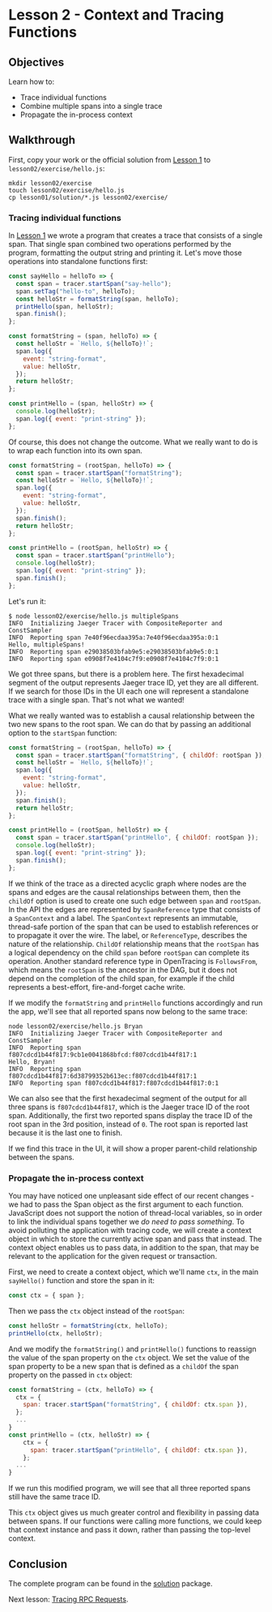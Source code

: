 # Lesson 2 - Context and Tracing Functions

## Objectives

Learn how to:

* Trace individual functions
* Combine multiple spans into a single trace
* Propagate the in-process context

## Walkthrough

First, copy your work or the official solution from [Lesson 1](../lesson01) to `lesson02/exercise/hello.js`:

```
mkdir lesson02/exercise
touch lesson02/exercise/hello.js
cp lesson01/solution/*.js lesson02/exercise/
```

### Tracing individual functions

In [Lesson 1](../lesson01) we wrote a program that creates a trace that consists of a single span.
That single span combined two operations performed by the program, formatting the output string
and printing it. Let's move those operations into standalone functions first:

```javascript
const sayHello = helloTo => {
  const span = tracer.startSpan("say-hello");
  span.setTag("hello-to", helloTo);
  const helloStr = formatString(span, helloTo);
  printHello(span, helloStr);
  span.finish();
};

const formatString = (span, helloTo) => {
  const helloStr = `Hello, ${helloTo}!`;
  span.log({
    event: "string-format",
    value: helloStr,
  });
  return helloStr;
};

const printHello = (span, helloStr) => {
  console.log(helloStr);
  span.log({ event: "print-string" });
};
```

Of course, this does not change the outcome. What we really want to do is to wrap each function into its own span.

```javascript
const formatString = (rootSpan, helloTo) => {
  const span = tracer.startSpan("formatString");
  const helloStr = `Hello, ${helloTo}!`;
  span.log({
    event: "string-format",
    value: helloStr,
  });
  span.finish();
  return helloStr;
};

const printHello = (rootSpan, helloStr) => {
  const span = tracer.startSpan("printHello");
  console.log(helloStr);
  span.log({ event: "print-string" });
  span.finish();
};
```

Let's run it:

```
$ node lesson02/exercise/hello.js multipleSpans
INFO  Initializing Jaeger Tracer with CompositeReporter and ConstSampler
INFO  Reporting span 7e40f96ecdaa395a:7e40f96ecdaa395a:0:1
Hello, multipleSpans!
INFO  Reporting span e29038503bfab9e5:e29038503bfab9e5:0:1
INFO  Reporting span e0908f7e4104c7f9:e0908f7e4104c7f9:0:1
```

We got three spans, but there is a problem here. The first hexadecimal segment of the output represents Jaeger trace ID, yet they are all different. If we search for those IDs in the UI each one will represent a standalone trace with a single span. That's not what we wanted!

What we really wanted was to establish a causal relationship between the two new spans to the root span. We can do that by passing an additional option to the `startSpan` function:

```javascript
const formatString = (rootSpan, helloTo) => {
  const span = tracer.startSpan("formatString", { childOf: rootSpan });
  const helloStr = `Hello, ${helloTo}!`;
  span.log({
    event: "string-format",
    value: helloStr,
  });
  span.finish();
  return helloStr;
};

const printHello = (rootSpan, helloStr) => {
  const span = tracer.startSpan("printHello", { childOf: rootSpan });
  console.log(helloStr);
  span.log({ event: "print-string" });
  span.finish();
};
```

If we think of the trace as a directed acyclic graph where nodes are the spans and edges are the causal relationships between them, then the `childOf` option is used to create one such edge between `span` and `rootSpan`. In the API the edges are represented by `SpanReference` type that consists of a `SpanContext` and a label. The `SpanContext` represents an immutable, thread-safe portion of the span that can be used to establish references or to propagate it over the wire. The label, or `ReferenceType`, describes the nature of the relationship. `ChildOf` relationship means that the `rootSpan` has a logical dependency on the child `span` before `rootSpan` can complete its operation. Another standard reference type in OpenTracing is `FollowsFrom`, which means the `rootSpan` is the ancestor in the DAG, but it does not depend on the completion of the child span, for example if the child represents a best-effort, fire-and-forget cache write.

If we modify the `formatString` and `printHello` functions accordingly and run the app, we'll see that all reported spans now belong to the same trace:

```
node lesson02/exercise/hello.js Bryan
INFO  Initializing Jaeger Tracer with CompositeReporter and ConstSampler
INFO  Reporting span f807cdcd1b44f817:9cb1e0041868bfcd:f807cdcd1b44f817:1
Hello, Bryan!
INFO  Reporting span f807cdcd1b44f817:6d38799352b613ec:f807cdcd1b44f817:1
INFO  Reporting span f807cdcd1b44f817:f807cdcd1b44f817:0:1
```

We can also see that the first hexadecimal segment of the output for all three spans is `f807cdcd1b44f817`, which is the Jaeger trace ID of the root span. Additionally, the first two reported spans display the trace ID of the root span in the 3rd position, instead of `0`. The root span is reported last because it is the last one to finish.

If we find this trace in the UI, it will show a proper parent-child relationship between the spans.

### Propagate the in-process context

You may have noticed one unpleasant side effect of our recent changes - we had to pass the Span object as the first argument to each function. JavaScript does not support the notion of thread-local variables, so in order to link the individual spans together we _do need to pass something_. To avoid polluting the application with tracing code, we will create a context object in which to store the currently active span and pass that instead. The context object enables us to pass data, in addition to the span, that may be relevant to the application for the given request or transaction.

First, we need to create a context object, which we'll name `ctx`, in the main `sayHello()` function and store the span in it:

```javascript
const ctx = { span };
```

Then we pass the `ctx` object instead of the `rootSpan`:

```javascript
const helloStr = formatString(ctx, helloTo);
printHello(ctx, helloStr);
```

And we modify the `formatString()` and `printHello()` functions to reassign the value of the span property on the `ctx` object. We set the value of the span property to be a new span that is defined as a `childOf` the span property on the passed in `ctx` object:

```javascript
const formatString = (ctx, helloTo) => {
  ctx = {
    span: tracer.startSpan("formatString", { childOf: ctx.span }),
  };
  ...
}
const printHello = (ctx, helloStr) => {
    ctx = {
      span: tracer.startSpan("printHello", { childOf: ctx.span }),
    };
  ...
}
```

If we run this modified program, we will see that all three reported spans still have the same trace ID.

This `ctx` object gives us much greater control and flexibility in passing data between spans. If our functions were calling more functions, we could keep that context instance and pass it down, rather than passing the top-level context.

## Conclusion

The complete program can be found in the [solution](./solution) package.

Next lesson: [Tracing RPC Requests](../lesson03).
